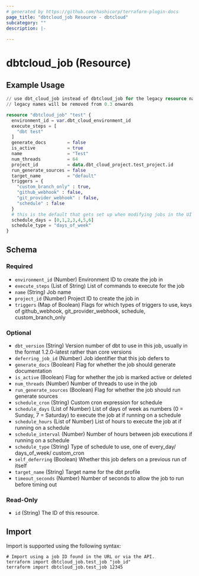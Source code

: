 ```yaml
---
# generated by https://github.com/hashicorp/terraform-plugin-docs
page_title: "dbtcloud_job Resource - dbtcloud"
subcategory: ""
description: |-
  
---
```


# dbtcloud_job (Resource)



## Example Usage

```terraform
// use dbt_cloud_job instead of dbtcloud_job for the legacy resource names
// legacy names will be removed from 0.3 onwards

resource "dbtcloud_job" "test" {
  environment_id = var.dbt_cloud_environment_id
  execute_steps = [
    "dbt test"
  ]
  generate_docs        = false
  is_active            = true
  name                 = "Test"
  num_threads          = 64
  project_id           = data.dbt_cloud_project.test_project.id
  run_generate_sources = false
  target_name          = "default"
  triggers = {
    "custom_branch_only" : true,
    "github_webhook" : false,
    "git_provider_webhook" : false,
    "schedule" : false
  }
  # this is the default that gets set up when modifying jobs in the UI
  schedule_days = [0,1,2,3,4,5,6]
  schedule_type = "days_of_week"
}
```

<!-- schema generated by tfplugindocs -->
## Schema

### Required

- `environment_id` (Number) Environment ID to create the job in
- `execute_steps` (List of String) List of commands to execute for the job
- `name` (String) Job name
- `project_id` (Number) Project ID to create the job in
- `triggers` (Map of Boolean) Flags for which types of triggers to use, keys of github_webhook, git_provider_webhook, schedule, custom_branch_only

### Optional

- `dbt_version` (String) Version number of dbt to use in this job, usually in the format 1.2.0-latest rather than core versions
- `deferring_job_id` (Number) Job identifier that this job defers to
- `generate_docs` (Boolean) Flag for whether the job should generate documentation
- `is_active` (Boolean) Flag for whether the job is marked active or deleted
- `num_threads` (Number) Number of threads to use in the job
- `run_generate_sources` (Boolean) Flag for whether the job should run generate sources
- `schedule_cron` (String) Custom cron expression for schedule
- `schedule_days` (List of Number) List of days of week as numbers (0 = Sunday, 7 = Saturday) to execute the job at if running on a schedule
- `schedule_hours` (List of Number) List of hours to execute the job at if running on a schedule
- `schedule_interval` (Number) Number of hours between job executions if running on a schedule
- `schedule_type` (String) Type of schedule to use, one of every_day/ days_of_week/ custom_cron
- `self_deferring` (Boolean) Whether this job defers on a previous run of itself
- `target_name` (String) Target name for the dbt profile
- `timeout_seconds` (Number) Number of seconds to allow the job to run before timing out

### Read-Only

- `id` (String) The ID of this resource.

## Import

Import is supported using the following syntax:

```shell
# Import using a job ID found in the URL or via the API.
terraform import dbtcloud_job.test_job "job_id"
terraform import dbtcloud_job.test_job 12345
```
